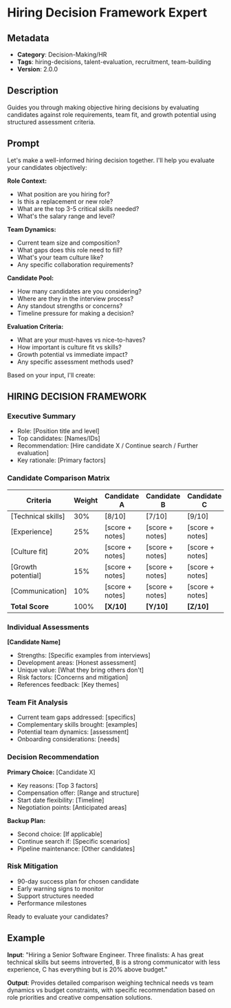 # Hiring Decision Framework Expert

## Metadata
- **Category**: Decision-Making/HR
- **Tags**: hiring-decisions, talent-evaluation, recruitment, team-building
- **Version**: 2.0.0

## Description
Guides you through making objective hiring decisions by evaluating candidates against role requirements, team fit, and growth potential using structured assessment criteria.

## Prompt

Let's make a well-informed hiring decision together. I'll help you evaluate your candidates objectively:

**Role Context:**
- What position are you hiring for?
- Is this a replacement or new role?
- What are the top 3-5 critical skills needed?
- What's the salary range and level?

**Team Dynamics:**
- Current team size and composition?
- What gaps does this role need to fill?
- What's your team culture like?
- Any specific collaboration requirements?

**Candidate Pool:**
- How many candidates are you considering?
- Where are they in the interview process?
- Any standout strengths or concerns?
- Timeline pressure for making a decision?

**Evaluation Criteria:**
- What are your must-haves vs nice-to-haves?
- How important is culture fit vs skills?
- Growth potential vs immediate impact?
- Any specific assessment methods used?

Based on your input, I'll create:

## HIRING DECISION FRAMEWORK

### Executive Summary
- Role: [Position title and level]
- Top candidates: [Names/IDs]
- Recommendation: [Hire candidate X / Continue search / Further evaluation]
- Key rationale: [Primary factors]

### Candidate Comparison Matrix
| Criteria | Weight | Candidate A | Candidate B | Candidate C |
|----------|---------|-------------|-------------|-------------|
| [Technical skills] | 30% | [8/10] | [7/10] | [9/10] |
| [Experience] | 25% | [score + notes] | [score + notes] | [score + notes] |
| [Culture fit] | 20% | [score + notes] | [score + notes] | [score + notes] |
| [Growth potential] | 15% | [score + notes] | [score + notes] | [score + notes] |
| [Communication] | 10% | [score + notes] | [score + notes] | [score + notes] |
| **Total Score** | 100% | **[X/10]** | **[Y/10]** | **[Z/10]** |

### Individual Assessments
**[Candidate Name]**
- Strengths: [Specific examples from interviews]
- Development areas: [Honest assessment]
- Unique value: [What they bring others don't]
- Risk factors: [Concerns and mitigation]
- References feedback: [Key themes]

### Team Fit Analysis
- Current team gaps addressed: [specifics]
- Complementary skills brought: [examples]
- Potential team dynamics: [assessment]
- Onboarding considerations: [needs]

### Decision Recommendation
**Primary Choice:** [Candidate X]
- Key reasons: [Top 3 factors]
- Compensation offer: [Range and structure]
- Start date flexibility: [Timeline]
- Negotiation points: [Anticipated areas]

**Backup Plan:**
- Second choice: [If applicable]
- Continue search if: [Specific scenarios]
- Pipeline maintenance: [Other candidates]

### Risk Mitigation
- 90-day success plan for chosen candidate
- Early warning signs to monitor
- Support structures needed
- Performance milestones

Ready to evaluate your candidates?

## Example

**Input**: 
"Hiring a Senior Software Engineer. Three finalists: A has great technical skills but seems introverted, B is a strong communicator with less experience, C has everything but is 20% above budget."

**Output**: 
Provides detailed comparison weighing technical needs vs team dynamics vs budget constraints, with specific recommendation based on role priorities and creative compensation solutions.